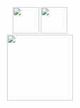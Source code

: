 <div align="center">
  <img 
    height="60" 
    src="https://readme-typing-svg.herokuapp.com?font=Fira+Code&weight=200&size=40&letterSpacing=1&duration=1&pause=1000&color=B22222&width=600&height=60&lines=SSSVAM2+CREW+%E2%80%94+"  
  />
    <img 
    height="60" 
    src="https://readme-typing-svg.herokuapp.com?font=Fira+Code&weight=200&size=40&letterSpacing=1&duration=1&pause=1000&color=B22222&width=600&height=60&lines=RED+BLOCK+REPRESENT"
    />
</div>
<div align="center">
  <img 
    height="150" 
    src="https://readme-typing-svg.herokuapp.com?font=Fira+Code&weight=200&letterSpacing=1&pause=1000&color=B22222&width=600&lines=Yo%2C+it%E2%80%99s+ya+boy+sssvam2+pullin%E2%80%99+up+%E2%80%94+sup+anyone%3F"  
  />
</div>

